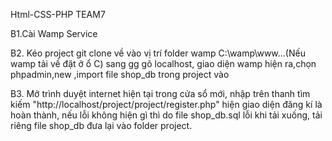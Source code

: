 Html-CSS-PHP
TEAM7

B1.Cài Wamp Service

B2. Kéo project git clone về vào vị trí folder wamp C:\wamp\www\...(Nếu wamp tải về đặt ở ổ C)
sang gg gõ localhost, giao diện wamp hiện ra,chọn phpadmin,new ,import file shop_db trong project vào

B3. Mở trình duyệt internet hiện tại trong cửa sổ mới, nhập trên thanh tìm kiếm "http://localhost/project/project/register.php" hiện giao diện đăng kí là hoàn thành, nếu lỗi không hiện gì thì do file shop_db.sql lỗi khi tải xuống, tải riêng file shop_db đưa lại vào folder project.

